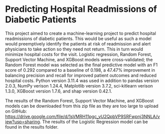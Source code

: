 # Predicting Hospital Readmissions of Diabetic Patients
This project aimed to create a machine-learning project to predict hospital readmissions of diabetic patients. This would be useful as such a model would preemptively identify the patients at risk of readmission and alert physicians to take action so they need not return. This in turn would minimize hospital costs for the visit. Logistic regression, Random Forest, Support Vector Machine, and XGBoost models were cross-validated; the Random Forest model was selected as the final predictive model with an F1 score of 0.292 compared to a baseline of 0.198, a 47.47% improvement in balancing precision and recall for improved patient outcomes and reduced hospital costs.
Python version 3.11.4 was used in addition to pandas version 2.0.3, NumPy verison 1.24.4, Matplotlib version 3.7.2, sci-kitlearn verison 1.3.0, XGBoost version 1.7.6, and shap version 0.42.1. 

The results of the Random Forest, Support Vector Machine, and XGBoost models can be downloaded from this zip file as they are too large to upload on GitHub: https://drive.google.com/file/d/1sVMRH11pgc_yU2QpbVP9SRFwpnj3NNLA/view?usp=sharing. The results of the Logistic Regression model can be found in the results folder.
